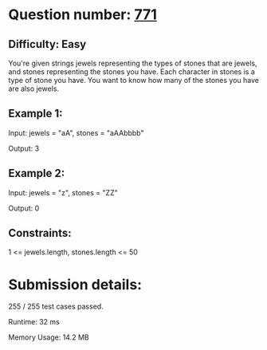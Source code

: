 # Question number: [771](https://leetcode.com/problems/jewels-and-stones/)

## Difficulty: Easy
You're given strings jewels representing the types of stones that are jewels, and stones representing the stones you have. Each character in stones is a type of stone you have. You want to know how many of the stones you have are also jewels.

## Example 1:
Input: jewels = "aA", stones = "aAAbbbb"

Output: 3

## Example 2:
Input: jewels = "z", stones = "ZZ"

Output: 0

## Constraints:

1 <= jewels.length, stones.length <= 50

# Submission details:

255 / 255 test cases passed.

Runtime: 32 ms

Memory Usage: 14.2 MB
